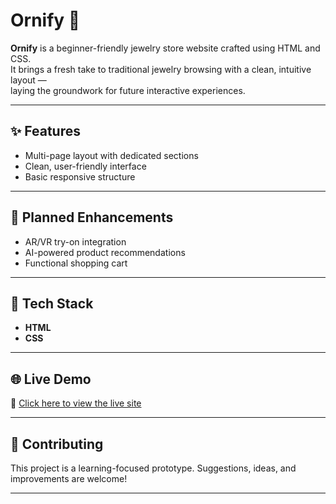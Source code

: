 # Ornify 💍

**Ornify** is a beginner-friendly jewelry store website crafted using HTML and CSS.  
It brings a fresh take to traditional jewelry browsing with a clean, intuitive layout —  
laying the groundwork for future interactive experiences.

---

## ✨ Features

- Multi-page layout with dedicated sections
- Clean, user-friendly interface
- Basic responsive structure

---

## 🔮 Planned Enhancements

- AR/VR try-on integration
- AI-powered product recommendations
- Functional shopping cart

---

## 🧰 Tech Stack

- **HTML**
- **CSS**

---

## 🌐 Live Demo

🔗 [Click here to view the live site](https://aaliyapatel-11.github.io/Ornafy/)


---

## 🤝 Contributing

This project is a learning-focused prototype. Suggestions, ideas, and improvements are welcome!

---
